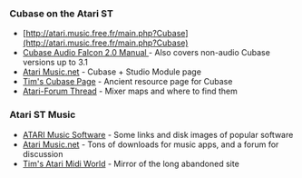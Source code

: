 ### Cubase on the Atari ST

* [http://atari.music.free.fr/main.php?Cubase](http://atari.music.free.fr/main.php?Cubase)
* [Cubase Audio Falcon 2.0 Manual ](http://www.unretro.com/lib/exe/fetch.php?media=musicgear:cubase-audio.pdf)- Also covers non-audio Cubase versions up to 3.1
* [Atari Music.net](http://atarimusic.exxoshost.co.uk/index.php?option=com_content&view=article&id=133:cubase-audio-falcon-206-and-studio-module-107a&catid=78:falcon-music-software&Itemid=343) - Cubase + Studio Module page
* [Tim's Cubase Page](http://atari-music.fddvoron.name/cubase.htm) - Ancient resource page for Cubase
* [Atari-Forum Thread](http://www.atari-forum.com/viewtopic.php?t=24717) - Mixer maps and where to find them

### Atari ST Music

* [ATARI Music Software](http://atari.music.free.fr/) - Some links and disk images of popular software
* [Atari Music.net](http://atarimusic.exxoshost.co.uk/) - Tons of downloads for music apps, and a forum for discussion
* [Tim's Atari Midi World](http://atari-music.fddvoron.name/index.htm) - Mirror of the long abandoned site